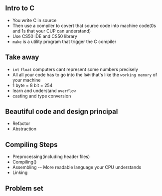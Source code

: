 ## Intro to C

+ You write C in source
+ Then use a compiler to covert that source code into machine code(0s and 1s that your CUP can understand)
+ Use CS50 IDE and CS50 library
+ ``make`` is a utility program that trigger the C compiler

## Take away
+ ``int``  ``float`` computers cant represent some numbers precisely
+ All all your code has to go into the ``RAM`` that's like the ``working memory`` of your machine
+ 1 byte = 8 bit = 254
+ learn and understand ``overflow``
+ casting and type conversion

## Beautiful code and design principal
+ Refactor
+ Abstraction

## Compiling Steps
+ Preprocessing(including header files)
+ Compiling()
+ Assembling -- More readable language your CPU understands
+ Linking

## Problem set
